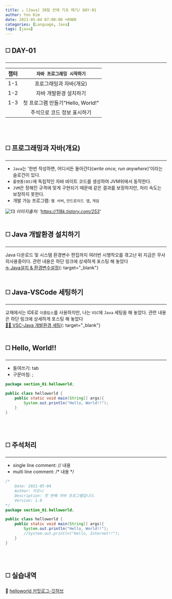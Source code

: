 ```yaml
---
title: ☕️ [Java] 30일 안에 기초 떼기/ DAY-01
author: Yon Kim
date: 2021-05-04 07:00:00 +0900
categories: [Language, Java]
tags: [java]
---
```


## ◻️ **DAY-01**
---


|챕터|`자바 프로그래밍 시작하기`|
|:---:|:---:|
|1-1|프로그래밍과 자바(개요)|
|1-2|자바 개발환경 설치하기|
|1-3|첫 프로그램 만들기"Hello, World!"|
||주석으로 코드 정보 표시하기|


<br><br>

## ◻️ **프로그래밍과 자바(개요)**
---
- `Java`는 '한번 작성하면, 어디서든 돌아간다(*write once, run anywhere*)'이라는 슬로건이 있다.
- `플랫폼(OS)`에 독립적인 자바 바이트 코드를 생성하여 JVM위에서 동작한다.
- `JVM`은 정해진 규격에 맞게 구현되기 때문에 같은 결과를 보장하지만, 처리 속도는 보장하지 못한다.
- 개발 가능 프로그램: `웹 서버`, `안드로이드 앱`, `게임`

![13](https://user-images.githubusercontent.com/81901102/117219647-a7b92200-ae40-11eb-8391-e274006cabb8.PNG)
_이미지출처: 'https://118k.tistory.com/253'_
<br><br>


## ◻️ **Java 개발환경 설치하기**
---
Java 다운로드 및 시스템 환경변수 편집까지
여러번 시행착오를 겪고난 뒤 지금은 무사히사용중이다.
관련 내용은 하단 링크에 상세하게 포스팅 해 놓았다<br>
[☕ Java설치 & 환경변수설정](https://y-oni.tistory.com/193?category=943388){: target="_blank"}
<br><br>

## ◻️ **Java-VSCode 세팅하기**
---
교재에서는 IDE로 `이클립스`를 사용하지만, 나는 `VSC`에 `Java` 세팅을 해 놓았다.
관련 내용은 하단 링크에 상세하게 포스팅 해 놓았다<br>
[🧙‍♂️ VSC-Java 개발환경 세팅](https://y-oni.tistory.com/194?category=943388){: target="_blank"}
<br><br>

## ◻️ **Hello, World!!**
---
- 들여쓰기: tab
- 구문마침: ;

```java
package section_01.helloworld;

public class helloworld {
    public static void main(String[] args){
        System.out.println("Hello, World!!");
    }
}
```
<br><br>


## ◻️ **주석처리**
---
- single line comment: // 내용
- multi  line comment: /* 내용 */

```java
/*
    Date: 2021-05-04
    Author: 이오니
    Description: 첫 번째 자바 프로그램입니다.
    Version: 1.0
*/
package section_01.helloworld;

public class helloworld {
    public static void main(String[] args){
        System.out.println("Hello, World!!");
        //System.out.println("Hello, Internet!!");
    }
}
```
<br><br>

## ◻️ **실습내역**

🚩 [helloworld 커밋로그-깃허브](https://github.com/yyyy-oniiii/Java/blob/main/Basic/src/section_01/helloworld/helloworld.java)
